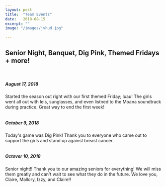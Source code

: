 ```yaml
---
layout: post
title:  "Team Events"
date:   2018-08-15
excerpt: ""
image: "/images/jvhud.jpg"

---
```


## Senior Night, Banquet, Dig Pink, Themed Fridays + more!


<br>


##### August 17, 2018
<p>Started the season out right with our first themed Friday; luau! The girls went all out with leis, sunglasses, and even listned to the Moana soundtrack during practice. Great way to end the first week!</p>

<div class="7u"><span class="image fit"><img src="{{ "/images/varfresh.jpg" | absolute_url }}" alt="" /></span></div>
<div class="7u"><span class="image fit"><img src="{{ "/images/luau.jpg" | absolute_url }}" alt="" /></span></div>

##### October 9, 2018
<p>Today's game was Dig Pink! Thank you to everyone who came out to support the girls and stand up against breast cancer. </p>

<div class="7u"><span class="image fit"><img src="{{ "/images/digpink.jpg" | absolute_url }}" alt="" /></span></div> 

##### Octover 10, 2018
<p>Senior night!! Thank you to our amazing seniors for everything! We will miss them greatly and can't wait to see what they do in the future. We love you, Claire, Mallory, Izzy, and Claire!!</p>


<div class="7u"><span class="image fit"><img src="{{ "/images/seniors.jpg_large" | absolute_url }}" alt="" /></span></div>